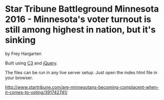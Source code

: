 Star Tribune Battleground Minnesota 2016 - Minnesota's voter turnout is still among highest in nation, but it's sinking
================

by Frey Hargarten

Built using [C3](https://github.com/masayuki0812/c3) and [jQuery](https://github.com/jquery/jquery).

The files can be run in any live server setup. Just open the index.html file in your browser.

http://www.startribune.com/are-minnesotans-becoming-complacent-when-it-comes-to-voting/391742741/


